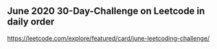 ## June 2020 30-Day-Challenge on Leetcode in daily order

https://leetcode.com/explore/featured/card/june-leetcoding-challenge/